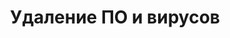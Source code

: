 ---
layout: services-list
title: Удаление ПО и вирусов
longtitle: Удаление программного обеспечения
typePost: help-remove
typeSection: help
breadcrumbs:
  - name: Услуги
    url: /services/
  - name: Компьютерная помощь
    url: /services/help/
breadcrumbCurrent: true
sort: 300
banner: /assets/images/upload/sections/help_remove.jpg
thumbnail: /assets/images/upload/sections/help_remove-icon.jpg
---